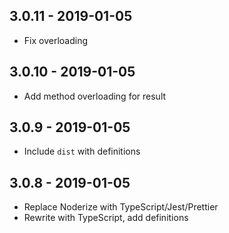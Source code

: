 ## 3.0.11 - 2019-01-05

- Fix overloading

## 3.0.10 - 2019-01-05

- Add method overloading for result

## 3.0.9 - 2019-01-05

- Include `dist` with definitions

## 3.0.8 - 2019-01-05

- Replace Noderize with TypeScript/Jest/Prettier
- Rewrite with TypeScript, add definitions

